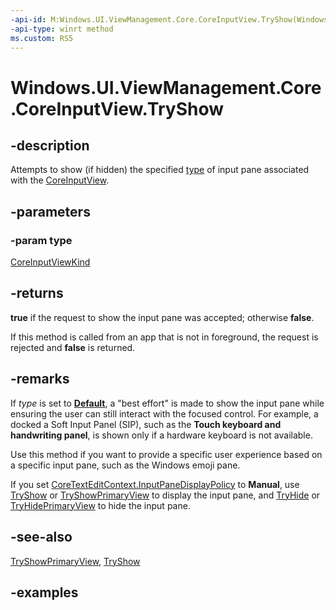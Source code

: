 ```yaml
---
-api-id: M:Windows.UI.ViewManagement.Core.CoreInputView.TryShow(Windows.UI.ViewManagement.Core.CoreInputViewKind)
-api-type: winrt method
ms.custom: RS5
---
```


<!-- Method syntax.
public bool CoreInputView.TryShow(CoreInputViewKind type)
-->

# Windows.UI.ViewManagement.Core.CoreInputView.TryShow

## -description

Attempts to show (if hidden) the specified [type](coreinputviewkind.md) of input pane associated with the [CoreInputView](coreinputview.md).

## -parameters

### -param type

[CoreInputViewKind](coreinputviewkind.md)

## -returns

**true** if the request to show the input pane was accepted; otherwise **false**.

If this method is called from an app that is not in foreground, the request is rejected and **false** is returned.

## -remarks

If *type* is set to **[Default](coreinputviewkind.md)**, a "best effort" is made to show the input pane while ensuring the user can still interact with the focused control. For example, a docked a Soft Input Panel (SIP), such as the **Touch keyboard and handwriting panel**, is shown only if a hardware keyboard is not available.

Use this method if you want to provide a specific user experience based on a specific input pane, such as the Windows emoji pane.

If you set [CoreTextEditContext.InputPaneDisplayPolicy](../windows.ui.text.core/coretexteditcontext_inputpanedisplaypolicy.md) to **Manual**, use [TryShow](coreinputview_tryshow_1077566544.md) or [TryShowPrimaryView](coreinputview_tryshowprimaryview_1925215151.md) to display the input pane, and [TryHide](coreinputview_tryhide_42550069.md) or [TryHidePrimaryView](coreinputview_tryhideprimaryview_908065025.md) to hide the input pane.

## -see-also

[TryShowPrimaryView](coreinputview_tryshowprimaryview_1925215151.md), [TryShow](coreinputview_tryshow_1077566544.md)

## -examples
